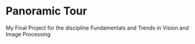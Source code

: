 # Panoramic Tour
My Final Project for the discipline  Fundamentals and Trends in Vision and Image Processing
